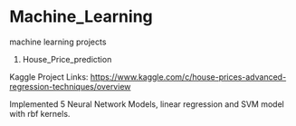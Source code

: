 # Machine_Learning
machine learning projects


1. House_Price_prediction

Kaggle Project Links: https://www.kaggle.com/c/house-prices-advanced-regression-techniques/overview

Implemented 5 Neural Network Models, linear regression and SVM model with rbf kernels.
